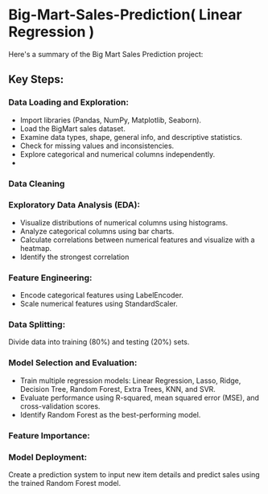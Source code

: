 # Big-Mart-Sales-Prediction( Linear Regression )

Here's a summary of the Big Mart Sales Prediction project:

## Key Steps:

### Data Loading and Exploration:

* Import libraries (Pandas, NumPy, Matplotlib, Seaborn).
* Load the BigMart sales dataset.
* Examine data types, shape, general info, and descriptive statistics.
* Check for missing values and inconsistencies.
* Explore categorical and numerical columns independently.
* 
### Data Cleaning

### Exploratory Data Analysis (EDA):

* Visualize distributions of numerical columns using histograms.
* Analyze categorical columns using bar charts.
* Calculate correlations between numerical features and visualize with a heatmap.
* Identify the strongest correlation
  
### Feature Engineering:

* Encode categorical features using LabelEncoder.
* Scale numerical features using StandardScaler.
  
### Data Splitting:

Divide data into training (80%) and testing (20%) sets.

### Model Selection and Evaluation:

* Train multiple regression models: Linear Regression, Lasso, Ridge, Decision Tree, Random Forest, Extra Trees, KNN, and SVR.
* Evaluate performance using R-squared, mean squared error (MSE), and cross-validation scores.
* Identify Random Forest as the best-performing model.
  
### Feature Importance:

### Model Deployment:

Create a prediction system to input new item details and predict sales using the trained Random Forest model.
